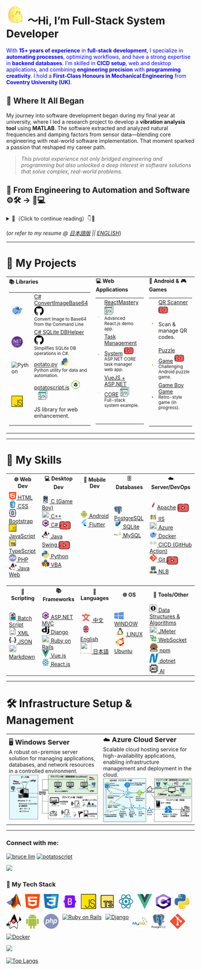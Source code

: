 # <img src="https://github.com/potatoscript/MyDocuments/blob/main/potato.png" width="50px"> **～Hi**, I’m Full-Stack System Developer 

<span style="color:blue;">With <strong>15+ years of experience</strong> in <strong>full-stack development</strong>, I specialize in <strong>automating processes</strong>, optimizing workflows, and have a strong expertise in <strong>backend databases</strong>. I’m skilled in <strong>CICD setup</strong>, web and desktop applications, and combining <strong>engineering precision</strong> with <strong>programming creativity</strong>. I hold a <strong>First-Class Honours in Mechanical Engineering</strong> from <strong>Coventry University (UK)</strong>.</span>



## 🔧 Where It All Began

My journey into software development began during my final year at university, where I led a research project to develop a **vibration analysis tool** using **MATLAB**. The software extracted and analyzed natural frequencies and damping factors from sensor data—blending core engineering with real-world software implementation. That moment sparked a passion that reshaped my career path.

> _This pivotal experience not only bridged engineering and programming but also unlocked a deep interest in software solutions that solve complex, real-world problems._


## 💼 From Engineering to Automation and Software ⚙️🛠️ → 🧠💻  

<details>
  <summary>🥔（Click to continue reading）👇📖</summary> 
  <br>

After graduation, I started my career in **Singapore** as an **Oilseal Product Designer & Production Engineer**, designing components, tooling, and production workflows. I quickly realized the potential of software to streamline processes, so I built an internal **Production Information Management System**, dramatically improving efficiency on the shop floor.

My three-year assignment at the **Thailand branch** further honed my automation skills—leading cost-reduction projects and collaborating with vendors to build custom production machinery. These hands-on experiences gave me a rare edge: combining physical systems knowledge with digital transformation expertise.

<img src="https://github.com/potatoscript/MyDocuments/blob/main/Design_Engineer_Jobs.png?raw=true" width=600px />

---

## 💻 Technical Skill Set

As I transitioned into full-time development, I mastered a broad tech stack, including:

- 🧠 **Languages**: Java, C#, Python, JavaScript, PHP, SQL  
- 🎨 **Frontend**: HTML, CSS, Vue.js, React.js  
- 🛠️ **Backend**: ASP.NET Core, Python (Flask/FastAPI), Node.js  
- 🗄️ **Databases**: SQLite, MySQL, PostgreSQL  
- ☁️ **Cloud & Infrastructure**: Azure, Windows Server (IIS, Apache)  
- 🔄 **DevOps & Tools**: Git, GitHub, GitLab, SharePoint, CI/CD pipelines, Docker

---

Key projects include:

- 🧩 **[Potato.js](https://potatoscript.github.io/homepage/)** – a custom JavaScript library  
- 📱 **[QR Scanner Organizer](https://youtu.be/2Gj8fluQQpQ?si=Q4U6LB6IctjtIGM0)** – an Android app for scanning and organizing QR data  
- 🌐 **Web system** using **Vue.js + ASP.NET Core API** for full-stack functionality  
- 🧠 Efficiently handled **1,000,000+ daily wafer data records** in CSV format for a semiconductor company, converting and managing them with Python into a structured database

---

## 🧠 Current Focus: CAD System Development

I'm currently working on a fully custom **2D CAD system**, integrating:

- **C++ (Open CASCADE)** for geometric computations  
- **C# WPF** for desktop UI/UX development

This project is the culmination of my engineering and programming experience—building a CAD tool from the ground up with precision geometry handling and real-time dimension editing.

<img src="https://github.com/potatoscript/MyDocuments/blob/main/python.dev.env.png?raw=true" width=600px />

---

## 👨‍💻 Developer Mindset

- 💡 **Problem Solver**: Whether it’s factory automation or database transformation, I love creating scalable, long-term solutions.
- 🔁 **Continuous Learner**: I regularly upgrade my skill set, from cloud servers to advanced UI frameworks.
- 🤝 **Team Collaborator**: I’ve led cross-border teams, managed version control using **Git**, and used **GitHub Projects** and **SharePoint** to ensure smooth collaboration and documentation.

---

## 🌟 Let’s Connect

If you’re looking for a high-impact developer with a strong engineering backbone and a love for clean, scalable code—**I’m PotatoScript, and I’m ready to build the future with you.**

---

<details>
  <summary>日本語バージョンはこちら ▶️（Click to expand）👇📖</summary>
<br>

**<img src="https://github.com/potatoscript/MyDocuments/blob/main/potato.png" width="50px"> ようこそ、私は フルスタック・システム開発者**  
Webおよびデスクトップアプリケーションの開発に**15年以上の実務経験**を持ち、**エンジニアリングの精密さ**と**プログラミングの創造性**を兼ね備えた開発者です。  
イギリスの**コヴェントリー大学**にて**機械工学のファーストクラス優等学士**を取得し、確かな学術基盤を築きました。

---

### 🔧 すべての始まり

ソフトウェア開発の旅は、大学最終年度の研究プロジェクトから始まりました。  
**MATLAB**を用いて、センサーデータから**固有振動数と減衰係数を抽出・解析する振動解析ツール**を開発。  
このプロジェクトにより、**エンジニアリングの理論と現実世界のソフトウェア実装**が融合し、  
私のキャリアを大きく変える情熱が芽生えました。

この転機となる経験は、**工学とプログラミングの橋渡し**となり、  
**複雑な現場の課題を解決するソフトウェアソリューション**への深い関心を引き出しました。

---

### 💼 エンジニアから自動化・ソフトウェア開発へ

卒業後は、**シンガポールにてオイルシール製品設計・生産エンジニア**としてキャリアをスタート。  
部品設計、金型設計、製造プロセスの構築を担当しました。

やがて、**ソフトウェアが現場の効率を劇的に改善できる**と気づき、  
独自の**生産情報管理システム（PIMS）**を開発。現場の業務効率を飛躍的に向上させました。

その後、**タイ支社への3年間の赴任**を通じて自動化スキルをさらに磨き、  
コスト削減プロジェクトを主導したり、ベンダーと連携して**専用生産装置の設計・導入**を担当。  
こうした経験により、**物理的システムとデジタル変革の両面に強い開発者**としての基盤を築きました。

<img src="https://github.com/potatoscript/MyDocuments/blob/main/Design_Engineer_Jobs.png?raw=true" width=600px />

---

### 💻 エンジニアからフルスタック開発者へ

その後、本格的に開発者としての道へシフトし、以下の技術スタックを習得しました：

- 🧠 **使用言語**：Java, C#, Python, JavaScript, PHP, SQL など  
- 🎨 **フロントエンド**：HTML, CSS, Vue.js, React.js  
- 🛠️ **バックエンド**：ASP.NET Core, Python（Flask/FastAPI）, Node.js  
- 🗄️ **データベース**：SQLite, MySQL, PostgreSQL  
- ☁️ **クラウド・インフラ**：Azure, Windows Server（IIS / Apache）  
- 🔄 **DevOps・開発ツール**：Git, GitHub, GitLab, SharePoint, CI/CD, Docker など

主なプロジェクトには：

🧩 **Potato.js** – 独自のJavaScriptライブラリ  
📱 **QR Scanner Organizer** – QRコードを読み取り・整理するAndroidアプリ  
🌐 **Vue.js + ASP.NET Core API**を組み合わせたWebシステム  
🧠 **半導体企業向けCSVデータ処理** – Pythonで1日100万件超のウェーハデータをデータベースに変換・管理

---

### 🧠 現在の注力分野：CADシステム開発

現在は、**2D CADシステムのフルスクラッチ開発**に取り組んでいます。

- **C++（Open CASCADE）**：ジオメトリ演算  
- **C# WPF**：デスクトップUI/UX開発  

このプロジェクトは、私の**工学的知見と開発経験**の集大成であり、  
**精密なジオメトリ処理**と**リアルタイム寸法編集機能**を備えたプロ向けCADツールを目指しています。

<img src="https://github.com/potatoscript/MyDocuments/blob/main/python.dev.env.png?raw=true" width=600px />

---

### 👨‍💻 開発者マインドセット

💡 **問題解決思考**：工場の自動化からDB変換まで、スケーラブルで持続可能なソリューションが大好きです。  
🔁 **継続的な学習**：クラウド技術から高度なUIフレームワークまで、常にスキルをアップデートしています。  
🤝 **チームワーク重視**：海外チームをリードし、GitやSharePointで円滑なバージョン管理・情報共有を実現してきました。

---

### 🌟 つながりましょう！

**エンジニアとしての確かなバックボーン**と  
**クリーンでスケーラブルなコード愛**を持つ開発者をお探しなら、  
私は**PotatoScript**。一緒に未来を構築しましょう！

</details>

---

</details>

(*or refer to my resume @ [日本語版](https://potatoscript.github.io/resume-japanese/) ||  [ENGLISH](https://potatoscript.github.io/resume-english/)*)

---

<!--
 - 📗 I had created a JavaScript Library, Python Library and c# SQLite Database Library

- 📗 I had created an Android App : [QR Scanner Organizer](https://youtu.be/2Gj8fluQQpQ?si=Q4U6LB6IctjtIGM0)

- 🔭 I have been working on a project that uses Vue.js as the frontend and Asp.net Core API as the backend.: [Web Application](https://potatoscript.github.io/system-vuejs)

- 🌱 I’m currently learning **CICD**
        - SaaS Platform
        - end-to-end DevOps toolchain for developing and deploying software

  <img src="https://encrypted-tbn0.gstatic.com/images?q=tbn:ANd9GcRHismpoeOqCS_Z26tTK70sQgdCK6fjZL3emA&usqp=CAU" />

<h3 align="left">Contributing 寄稿:</h3>
-->

# 🧩 **My Projects**

<table style="width:100%; border-collapse:collapse;">
  <tr>
    <td>
      <b>📚 Libraries</b>
      <table style="width:100%; border-collapse:collapse;">
        <tr>
          <td><a href="https://hub.docker.com/r/potatodockerhub/convertimagebase64" target="_blank"><img src="https://github.com/potatoscript/MyDocuments/blob/main/docker.png" alt="convertimagebase64" width="30"/></a></td>
          <td>
            <a href="https://hub.docker.com/r/potatodockerhub/convertimagebase64" target="_blank">C# ConvertImageBase64</a>
            <a href="https://github.com/potatoscript/ConvertImageToBase64" target="_blank">
              <img src="https://github.com/potatoscript/MyDocuments/blob/main/github.png" alt="GitHub" width="25"/>
            </a>
            <div style="font-size:smaller;">Convert Image to Base64 from the Command Line</div>
          </td>
        </tr>
        <tr>
          <td><img src="https://github.com/potatoscript/MyDocuments/blob/main/asp.net.core.png" alt="ASP.NET CORE" width="30"/></td>
          <td>
            <a href="https://www.nuget.org/packages/Potato.SQLite" target="_blank">C# SQLite DBHelper</a>
            <a href="https://github.com/potatoscript/PotatoSQLite" target="_blank">
              <img src="https://github.com/potatoscript/MyDocuments/blob/main/github.png" alt="GitHub" width="25"/>
            </a>
            <div style="font-size:smaller;">Simplifies SQLite DB operations in C#.</div>
          </td>
        </tr>
        <tr>
          <td><img src="https://cdn.iconscout.com/icon/free/png-256/python-3521655-2945099.png" alt="Python" width="25"/></td>
          <td>
            <a href="https://github.com/potatoscript/potatopy" target="_blank">potato.py</a>
            <a href="https://pypi.org/project/potatopy/" target="_blank">
              <img src="https://github.com/potatoscript/MyDocuments/blob/main/pypi.png" alt="Demo" width="25"/>
            </a>
            <div style="font-size:smaller;">Python utility for data and automation.</div>
          </td>
        </tr>
        <tr>
          <td><img src="https://github.com/potatoscript/MyDocuments/blob/main/javascript.png" alt="potatoscript" width="30"/></td>
          <td>
            <a href="https://github.com/potatoscript/potatojs" target="_blank">potatoscript.js</a>
            <a href="https://www.npmjs.com/package/potatoscript" target="_blank">
              <img src="https://github.com/potatoscript/MyDocuments/blob/main/nodejs.png" alt="npm library" width="25"/>
            </a>
            <a href="https://potatoscript.github.io/potatojs/" target="_blank">
              <img src="https://github.com/potatoscript/MyDocuments/blob/main/webapp.png" alt="Demo" width="25" style="margin-left:10px"/>
            </a>
            <p>JS library for web enhancement.</p>
          </td>
        </tr>
      </table>
    </td>
    <td style="vertical-align:top; width:30%;">
      <b>💻 Web Applications</b>
      <table style="width:100%; border-collapse:collapse;">
        <tr>
          <td><img src="https://github.com/potatoscript/MyDocuments/blob/main/react.png" alt="React" width="30"/></td>
          <td>
            <a href="https://github.com/potatoscript/ReactMastery" target="_blank">ReactMastery</a>
            <a href="https://potatoscript.github.io/ReactMastery/" target="_blank">
              <img src="https://github.com/potatoscript/MyDocuments/blob/main/webapp.png" alt="Demo" width="25"/>
            </a>
            <div style="font-size:smaller;">Advanced React.js demo app.</div>
          </td>
        </tr>
        <tr>
          <td><img src="https://github.com/potatoscript/MyDocuments/blob/main/asp.net.core.png" alt="ASP.NET CORE" width="30"/></td>
          <td>
            <a href="https://github.com/potatoscript/TaskManagementSystem" target="_blank">Task Management System</a>
            <a href="https://youtu.be/l6kjuRGdE9g?si=ZvcerMOhOQRrBZMA" target="_blank">
              <img src="https://github.com/potatoscript/MyDocuments/blob/main/youtube.png" alt="YouTube" width="25"/>
            </a>
            <div style="font-size:smaller;">ASP.NET CORE task manager web app.</div>
          </td>
        </tr>
        <tr>
          <td>
            <img src="https://github.com/potatoscript/MyDocuments/blob/main/vue.png" alt="VueJS" width="30"/>
          </td>
          <td>
            <a href="https://github.com/potatoscript/system-vuejs" target="_blank">VueJS + ASP.NET CORE</a>
            <a href="https://potatoscript.github.io/system-vuejs" target="_blank">
              <img src="https://github.com/potatoscript/MyDocuments/blob/main/webapp.png" alt="Demo" width="25"/>
            </a>
            <div style="font-size:smaller;">Full-stack system example.</div>
          </td>
        </tr>
        <tr>
          <td><br><br></td>
          <td>
            <a href="#" target="_blank"></a>
            <a href="#" target="_blank">
            </a>
            <div style="font-size:smaller;"></div>
          </td>
        </tr>
      </table>
    </td>
    <td style="vertical-align:top; width:30%;">
      <b>📱 Android & 🎮 Games</b>
      <table style="width:100%; border-collapse:collapse;">
        <tr>
          <td><img src="https://github.com/potatoscript/MyDocuments/blob/main/android.png" alt="Android" width="30"/></td>
          <td>
            <a href="https://github.com/potatoscript/XQR-Scanner" target="_blank">QR Scanner</a>
            <a href="https://youtu.be/2Gj8fluQQpQ?si=Gfgu63vaptn9pSas" target="_blank">
              <img src="https://github.com/potatoscript/MyDocuments/blob/main/youtube.png" alt="YouTube" width="25"/>
            </a>
            <p> Scan & manage QR codes.</p>
          </td>
        </tr>
        <tr>
          <td><img src="https://github.com/potatoscript/MyDocuments/blob/main/android.png" alt="Android" width="30"/></td>
          <td>
            <a href="https://github.com/potatoscript/Ali-Adventure-Android-Game" target="_blank">Puzzle Game</a>
            <a href="https://youtu.be/StOMRz5UMhk?si=UyT4rdag-P9pY5EB" target="_blank">
              <img src="https://github.com/potatoscript/MyDocuments/blob/main/youtube.png" alt="YouTube" width="25"/>
            </a>
            <div style="font-size:smaller;">Challenging Android puzzle game.</div>
          </td>
        </tr>
        <tr>
          <td><img src="https://github.com/potatoscript/MyDocuments/blob/main/gameboy.png" alt="Game Boy" width="30"/></td>
          <td>
            <a href="https://github.com/potatoscript/gameboy/wiki" target="_blank">Game Boy Game</a>
            <div style="font-size:smaller;">Retro-style game (in progress).</div>
          </td>
        </tr>
        <tr>
          <td><br><br></td>
          <td>
            <a href="#" target="_blank"></a>
            <a href="#" target="_blank">
            </a>
            <div style="font-size:smaller;"></div>
          </td>
        </tr>
      </table>
    </td>
  </tr>
</table>

---

# 🎯 **My Skills**

<table>
  <tr>
    <th>🌐 Web Dev</th>
    <th>💻 Desktop Dev</th>
    <th>📱 Mobile Dev</th>
    <th>🗄️ Databases</th>
    <th>☁️ Server/DevOps</th>
  </tr>
  <tr>
    <td>
      <a href="https://github.com/potatoscript/html/wiki" target="_blank">
        <img src="https://github.com/potatoscript/MyDocuments/blob/main/html5.png" width="20" height="20"> HTML
      </a><br>
      <a href="https://github.com/potatoscript/css3/wiki" target="_blank">
        <img src="https://raw.githubusercontent.com/devicons/devicon/master/icons/css3/css3-original-wordmark.svg" width="20" height="20"> CSS
      </a><br>
      <a href="https://github.com/potatoscript/bootstrap/wiki" target="_blank">
        <img src="https://github.com/potatoscript/MyDocuments/blob/main/Bootstrap.png" width="20" height="20"> Bootstrap
      </a><br>
      <a href="https://github.com/potatoscript/JavaScript/wiki" target="_blank">
        <img src="https://github.com/potatoscript/MyDocuments/blob/main/javascript.png" width="20" height="20"> JavaScript
      </a><br>
      <a href="https://github.com/potatoscript/TypeScript/wiki" target="_blank">
        <img src="https://github.com/potatoscript/MyDocuments/blob/main/typescript.png" width="20" height="20"> TypeScript
      </a><br>
      <a href="https://github.com/potatoscript/php/wiki" target="_blank">
        <img src="https://github.com/potatoscript/MyDocuments/blob/main/php.png" width="20" height="20"> PHP
      </a><br>
      <a href="https://github.com/potatoscript/JavaWeb" target="_blank">
        <img src="https://github.com/potatoscript/MyDocuments/blob/main/java.png" width="20" height="20"> Java Web
      </a><br>
      <br>
    </td>
    <td>
      <a href="https://github.com/potatoscript/c" target="_blank">
        <img src="https://github.com/potatoscript/MyDocuments/blob/main/gameboy.png" alt="Game Boy" width="20" height="20"/> C (Game Boy)
      </a><br>
      <a href="https://github.com/potatoscript/cpp" target="_blank">
        <img src="https://e7.pngegg.com/pngimages/251/949/png-clipart-computer-icons-c-others-text-logo.png" width="20" height="20"> C++
      </a><br>
      <a href="https://github.com/potatoscript/csharp/wiki" target="_blank">
        <img src="https://raw.githubusercontent.com/devicons/devicon/master/icons/csharp/csharp-original.svg" width="20" height="20"> C#
      </a>
      <a href="https://youtu.be/a60aGfwdWj8" target="_blank"> <img align="center" src="https://github.com/potatoscript/MyDocuments/blob/main/youtube.png" alt="potatoscript" height="30" width="30" /></a><br>
      <a href="https://github.com/potatoscript/JavaSwing/wiki" target="_blank">
        <img src="https://github.com/potatoscript/MyDocuments/blob/main/java.png" width="20" height="20"> Java Swing
      </a> 
      <a href="https://youtu.be/u2oacxGapfE?si=2F61kkiwhQibqbFN" target="_blank"><img align="center" src="https://github.com/potatoscript/MyDocuments/blob/main/youtube.png" alt="potatoscript" height="30" width="30" /><br>
      <a href="https://github.com/potatoscript/python" target="_blank">
        <img src="https://github.com/potatoscript/MyDocuments/blob/main/python.png" width="20" height="20"> Python
      </a><br>
      <a href="https://github.com/potatoscript/vba/wiki" target="_blank">
        <img src="https://github.com/potatoscript/MyDocuments/blob/main/vba.png" width="20" height="20"> VBA
      </a><br>
      <br>
      <br>
    </td>
    <td>
      <a href="https://github.com/potatoscript/android/wiki" target="_blank">
        <img src="https://github.com/potatoscript/MyDocuments/blob/main/android.png" width="20" height="20"> Android
      </a><br>
      <a href="https://github.com/potatoscript/flutter" target="_blank">
        <img src="https://github.com/potatoscript/MyDocuments/blob/main/flutter.png" width="20" height="20"> Flutter
      </a><br>
      <br>
      <br>
      <br>
      <br>
      <br>
      <br>
    </td>
    <td>
      <a href="https://github.com/potatoscript/sql/wiki" target="_blank">
        <img src="https://github.com/potatoscript/MyDocuments/blob/main/postgresql.png" width="20" height="20"> PostgreSQL
      </a><br>
      <a href="https://github.com/potatoscript/sqlite/wiki" target="_blank">
        <img src="https://github.com/potatoscript/MyDocuments/blob/main/sqlite.png" width="20" height="20"> SQLite
      </a><br>
      <a href="https://github.com/potatoscript/mysql/wiki" target="_blank">
        <img src="https://raw.githubusercontent.com/devicons/devicon/master/icons/mysql/mysql-original-wordmark.svg" width="20" height="20"> MySQL
      </a><br>
      <br>
      <br>
      <br>
      <br>
      <br>
    </td>
    <td>
      <a href="https://github.com/potatoscript/Apache" target="_blank">
        <img src="https://github.com/potatoscript/MyDocuments/blob/main/apache.png" width="20" height="20">Apache</a>
      <a href="https://youtu.be/Eyj2oz_Uqms" target="_blank"><img align="center" src="https://github.com/potatoscript/MyDocuments/blob/main/youtube.png" alt="potatoscript" height="30" width="30" /></a><br>
      <a href="https://github.com/potatoscript/server/wiki" target="_blank">
        <img src="https://github.com/potatoscript/MyDocuments/blob/main/IIS.png" width="20" height="20"> IIS
      </a><br>
      <a href="https://github.com/potatoscript/Azure/wiki" target="_blank">
        <img src="https://upload.wikimedia.org/wikipedia/commons/thumb/f/fa/Microsoft_Azure.svg/1200px-Microsoft_Azure.svg.png" width="20" height="20"> Azure
      </a><br>
      <a href="https://github.com/potatoscript/docker/wiki" target="_blank">
        <img src="https://github.com/potatoscript/MyDocuments/blob/main/docker.png" width="20" height="20"> Docker
      </a><br>
      <a href="https://github.com/potatoscript/CICD" target="_blank">
        <img src="https://github.com/potatoscript/MyDocuments/blob/main/CICD_icon2.png" width="20" height="20"> CICD (GitHub Action)
      </a><br>
      <a href="https://github.com/potatoscript/git/wiki" target="_blank">
        <img src="https://github.com/potatoscript/MyDocuments/blob/main/git.png" width="20" height="20"> Git
      </a>
      <a href="https://youtu.be/LK8B8m4IBSg" target="_blank"><img align="center" src="https://github.com/potatoscript/MyDocuments/blob/main/youtube.png" alt="potatoscript" height="30" width="30" /></a><br>
      <a href="https://github.com/potatoscript/Network-Load-Balancer" target="_blank">
        <img src="https://github.com/potatoscript/MyDocuments/blob/main/NLB.png" width="20" height="20"> NLB
      </a><br>
    </td>
  </tr>
  <tr>
    <th>🐍 Scripting</th>
    <th>📚 Frameworks</th>
    <th>📝 Languages</th>
    <th>🌐 OS</th>
    <th>🧰 Tools/Other</th>
  </tr>
  <tr>
    <td>
      <a href="https://github.com/potatoscript/batchscript/wiki" target="_blank">
        <img src="https://github.com/potatoscript/MyDocuments/blob/main/bat.png" width="20" height="20"> Batch Script
      </a><br>
      <a href="https://github.com/potatoscript/xml" target="_blank">
        <img src="https://github.com/potatoscript/MyDocuments/blob/main/xml.png" width="20" height="20"> XML
      </a><br>
      <a href="https://github.com/potatoscript/json" target="_blank">
        <img src="https://github.com/potatoscript/MyDocuments/blob/main/json.png" width="20" height="20"> JSON
      </a><br>
      <a href="https://github.com/potatoscript/markdown" target="_blank">
        <img src="https://cdn.icon-icons.com/icons2/2699/PNG/512/markdown_here_logo_icon_169967.png" width="20" height="20"> Markdown
      </a><br>
      <br>
    </td>
    <td>
      <a href="https://github.com/potatoscript/asp.net.mvc/wiki" target="_blank">
        <img src="https://raw.githubusercontent.com/devicons/devicon/master/icons/csharp/csharp-original.svg" width="20" height="20"> ASP.NET MVC
      </a><br>
      <a href="https://github.com/potatoscript/django/wiki" target="_blank">
        <img src="https://github.com/potatoscript/MyDocuments/blob/main/django.png" width="20" height="20"> Django
      </a><br>
      <a href="https://github.com/potatoscript/ruby/wiki" target="_blank">
        <img src="https://cdn-icons-png.flaticon.com/512/919/919842.png" width="20" height="20"> Ruby on Rails
      </a><br>
      <a href="https://github.com/potatoscript/vue/wiki" target="_blank">
        <img src="https://github.com/potatoscript/MyDocuments/blob/main/vue.png" width="20" height="20"> Vue.js
      </a><br>
      <a href="https://github.com/potatoscript/react/wiki" target="_blank">
        <img src="https://github.com/potatoscript/MyDocuments/blob/main/react.png" width="20" height="20"> React.js
      </a><br>
    </td>
    <td>
      <a href="" target="_blank">
        <img src="https://github.com/potatoscript/MyDocuments/blob/main/chinese.png" width="30" height="30"> 中文
      </a><br>
      <a href="https://github.com/potatoscript/MyDocuments/blob/main/potatoTOEIC.png" target="_blank">
        <img src="https://github.com/potatoscript/MyDocuments/blob/main/English.png" width="30" height="30"> English
      </a><br>
      <a href="https://github.com/potatoscript/Japanese" target="_blank">
        <img src="https://upload.wikimedia.org/wikipedia/commons/thumb/0/0f/Japanese_icon_%28for_user_box%29_2.svg/1200px-Japanese_icon_%28for_user_box%29_2.svg.png" width="30" height="30"> 日本語
      </a><br>
      <br>
      <br>
    </td>
    <td>
      <a href="https://github.com/potatoscript/windows-os/wiki" target="_blank">
        <img src="https://github.com/potatoscript/MyDocuments/blob/main/window.png" width="25" height="20"> WINDOW
      </a><br>
      <a href="https://github.com/potatoscript/linux/wiki" target="_blank">
        <img src="https://github.com/potatoscript/MyDocuments/blob/main/linux.png" width="30" height="25"> LINUX
      </a><br>
      <a href="https://github.com/potatoscript/ubuntu/wiki" target="_blank">
        <img src="https://github.com/potatoscript/MyDocuments/blob/main/Ubuntu.png" width="30" height="25"> Ubuntu
      </a><br>
      <br>
      <br>
    </td>
    <td>
      <a href="https://github.com/potatoscript/dsa/wiki" target="_blank">
        <img src="https://github.com/potatoscript/MyDocuments/blob/main/big-o.png" width="20" height="20"> Data Structures & Algorithms</a><br>
      <a href="https://github.com/potatoscript/JMeter/wiki" target="_blank">
        <img src="https://www.wizcase.com/wp-content/uploads/2022/07/jmeter-logo.png" width="20" height="20"> JMeter
      </a><br>
      <a href="https://github.com/potatoscript/websocket/wiki" target="_blank">
        <img src="https://github.com/potatoscript/MyDocuments/blob/main/WebSocket.png" width="20" height="20"> WebSocket
      </a><br>
      <a href="https://github.com/potatoscript/npm" target="_blank">
        <img src="https://github.com/potatoscript/MyDocuments/blob/main/npm.png" alt="npm" width="23" height="25"/> npm
      </a><br>
      <a href="https://github.com/potatoscript/dotnet" target="_blank">
        <img src="https://github.com/potatoscript/MyDocuments/blob/main/dotnet.png" alt="dotnet" width="23" height="25"/> dotnet
      </a><br>
      <a href="https://github.com/potatoscript/ai" target="_blank">
        <img src="https://github.com/potatoscript/MyDocuments/blob/main/AI.png" alt="npm" width="23" height="25"/> AI
      </a>
    </td>
  </tr>
</table>

---

# 🛠️ Infrastructure Setup & Management

<table>
  <tr>
    <td align="left" width="50%">
      <div style="font-size:18px;">  🖥️ <strong>Windows Server</strong></div>
      A robust on-premise server solution for managing applications, databases, and network resources in a controlled environment.<br>
      <img src="https://github.com/potatoscript/MyDocuments/blob/main/windows_server.png?raw=true" width="450" />
    </td>
    <td align="left" width="50%">
      <div style="font-size:18px;">  ☁️ <strong>Azure Cloud Server</strong></div>
      Scalable cloud hosting service for high-availability applications, enabling infrastructure management and deployment in the cloud.<br>
      <img src="https://github.com/potatoscript/MyDocuments/blob/main/azure_server.png?raw=true" width="450" />
    </td>
  </tr>
</table>

---

<h3 align="left">Connect with me:</h3>
<p align="left">
<a href="https://www.facebook.com/profile.php?id=100087801420214" target="_blank"><img align="center" src="https://cdn.jsdelivr.net/npm/simple-icons@3.0.1/icons/facebook.svg" alt="bruce lim" height="30" width="40" /></a>
<a href="https://www.youtube.com/@potatoxcript" target="_blank"><img align="center" src="https://cdn.jsdelivr.net/npm/simple-icons@3.0.1/icons/youtube.svg" alt="potatoscript" height="30" width="40" /></a>
</p>

![](https://visitor-badge.laobi.icu/badge?page_id=potatoscript.potatoscript)

<h3 align="left">💼 My Tech Stack</h3>

<p align="left" style="display:flex; flex-wrap: wrap; gap:10px;">
  <a href="https://www.mathworks.com/" target="_blank"><img src="https://github.com/potatoscript/MyDocuments/blob/main/matlab.png" alt="MATLAB" width="40" height="40"/></a>
  <a href="https://www.w3.org/html/" target="_blank"><img src="https://github.com/potatoscript/MyDocuments/blob/main/html5.png" alt="HTML5" width="40" height="40"/></a>
  <a href="https://www.w3schools.com/css/" target="_blank"><img src="https://github.com/potatoscript/MyDocuments/blob/main/css3.png" alt="CSS3" width="40" height="40"/></a>
  <a href="https://getbootstrap.com/" target="_blank"><img src="https://github.com/potatoscript/MyDocuments/blob/main/bootstrap.png" alt="Bootstrap" width="40" height="40"/></a>
  <a href="https://developer.mozilla.org/en-US/docs/Web/JavaScript" target="_blank"><img src="https://github.com/potatoscript/MyDocuments/blob/main/javascript.png" alt="JavaScript" width="40" height="40"/></a>
  <a href="https://www.typescriptlang.org/" target="_blank"><img src="https://github.com/potatoscript/MyDocuments/blob/main/typescript.png" alt="TypeScript" width="40" height="40"/></a>
  <a href="https://react.dev/" target="_blank"><img src="https://github.com/potatoscript/MyDocuments/blob/main/react.png" alt="React" width="40" height="40"/></a>
  <a href="https://vuejs.org/" target="_blank"><img src="https://github.com/potatoscript/MyDocuments/blob/main/vue.png" alt="Vue" width="40" height="40"/></a>
  <a href="https://www.w3schools.com/cs/" target="_blank"><img src="https://github.com/potatoscript/MyDocuments/blob/main/c-sharp.png" alt="C#" width="40" height="40"/></a>
  <a href="https://pypi.org/" target="_blank"><img src="https://github.com/potatoscript/MyDocuments/blob/main/python.png" alt="Python" width="40" height="40"/></a>
  <a href="https://www.java.com" target="_blank"><img src="https://github.com/potatoscript/MyDocuments/blob/main/java.png" alt="Java" width="40" height="40"/></a>
  <a href="https://developer.android.com" target="_blank"><img src="https://github.com/potatoscript/MyDocuments/blob/main/android.png" alt="Android" width="40" height="40"/></a>
  <a href="https://www.php.net" target="_blank"><img src="https://github.com/potatoscript/MyDocuments/blob/main/php.png" alt="PHP" width="40" height="40"/></a>
  <a href="https://rubyonrails.org/" target="_blank"><img src="https://cdn.jsdelivr.net/gh/devicons/devicon/icons/rails/rails-plain-wordmark.svg" alt="Ruby on Rails" width="40" height="40"/></a>
  <a href="https://www.djangoproject.com/" target="_blank"><img src="https://cdn.jsdelivr.net/gh/devicons/devicon/icons/django/django-plain.svg" alt="Django" width="40" height="40"/></a>
  <a href="https://www.mysql.com/" target="_blank"><img src="https://raw.githubusercontent.com/devicons/devicon/master/icons/mysql/mysql-original-wordmark.svg" alt="MySQL" width="40" height="40"/></a>
  <a href="https://www.postgresql.org" target="_blank"><img src="https://raw.githubusercontent.com/devicons/devicon/master/icons/postgresql/postgresql-original-wordmark.svg" alt="PostgreSQL" width="40" height="40"/></a>
  <a href="https://git-scm.com/" target="_blank"><img src="https://github.com/potatoscript/MyDocuments/blob/main/git.png" alt="Git" width="40" height="40"/></a>
  <a href="https://www.docker.com/" target="_blank"><img src="https://cdn.jsdelivr.net/gh/devicons/devicon/icons/docker/docker-original.svg" alt="Docker" width="40" height="40"/></a>
</p>



[![](https://github-readme-stats.vercel.app/api?username=potatoscript)](https://github.com/potatoscript)

[![Top Langs](https://github-readme-stats.vercel.app/api/top-langs/?username=potatoscript&langs_count=10)](https://github.com/potatoscript/github-readme-stats)
